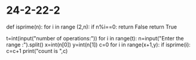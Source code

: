 # 24-2-22-2
def isprime(n):
    for i in range (2,n):
        if n%i==0:
            return False
    return True

t=int(input("number of operations:"))
for i in range(t):
    n=input("Enter the range :").split()
    x=int(n[0])
    y=int(n[1])
    c=0
    for i in range(x+1,y):
        if isprime(i):
            c=c+1
    print("count is ",c)
